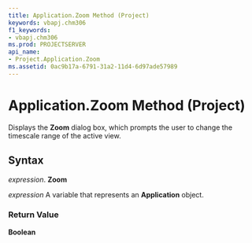 ```yaml
---
title: Application.Zoom Method (Project)
keywords: vbapj.chm306
f1_keywords:
- vbapj.chm306
ms.prod: PROJECTSERVER
api_name:
- Project.Application.Zoom
ms.assetid: 0ac9b17a-6791-31a2-11d4-6d97ade57989
---
```



# Application.Zoom Method (Project)

Displays the  **Zoom** dialog box, which prompts the user to change the timescale range of the active view.


## Syntax

 _expression_. **Zoom**

 _expression_ A variable that represents an **Application** object.


### Return Value

 **Boolean**


